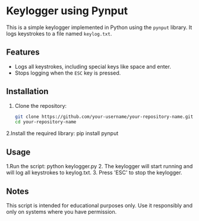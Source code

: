 # Keylogger using Pynput

This is a simple keylogger implemented in Python using the `pynput` library. It logs keystrokes to a file named `keylog.txt`.

## Features

- Logs all keystrokes, including special keys like space and enter.
- Stops logging when the `ESC` key is pressed.

## Installation

1. Clone the repository:

   ```bash
   git clone https://github.com/your-username/your-repository-name.git
   cd your-repository-name
2.Install the required library:
  pip install pynput

## Usage

1.Run the script:
  python keylogger.py
2. The keylogger will start running and will log all keystrokes to keylog.txt.
3. Press 'ESC' to stop the keylogger.

## Notes
This script is intended for educational purposes only. Use it responsibly and only on systems where you have permission.



